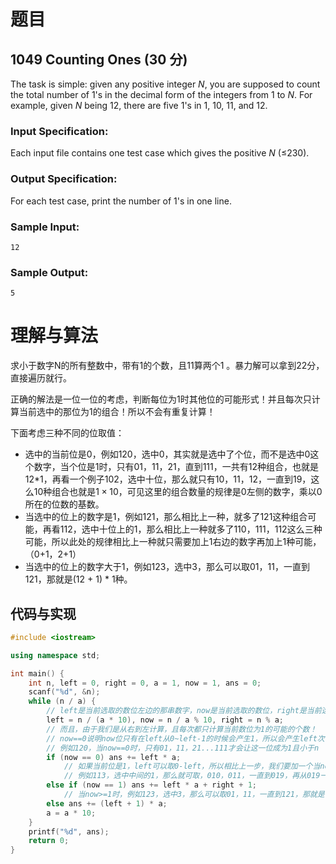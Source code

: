 # 题目

## 1049 Counting Ones (30 分)

The task is simple: given any positive integer *N*, you are supposed to count the total number of 1's in the decimal form of the integers from 1 to *N*. For example, given *N* being 12, there are five 1's in 1, 10, 11, and 12.

### Input Specification:

Each input file contains one test case which gives the positive *N* (≤230).

### Output Specification:

For each test case, print the number of 1's in one line.

### Sample Input:

```in
12
```

### Sample Output:

```out
5
```

# 理解与算法

求小于数字N的所有整数中，带有1的个数，且11算两个1 。暴力解可以拿到22分，直接遍历就行。

正确的解法是一位一位的考虑，判断每位为1时其他位的可能形式！并且每次只计算当前选中的那位为1的组合！所以不会有重复计算！

下面考虑三种不同的位取值：

- 选中的当前位是0，例如120，选中0，其实就是选中了个位，而不是选中0这个数字，当个位是1时，只有01，11，21，直到111，一共有12种组合，也就是12*1，再看一个例子102，选中十位，那么就只有10，11，12，一直到19，这么10种组合也就是$1×10$，可见这里的组合数量的规律是0左侧的数字，乘以0所在的位数的基数。
- 当选中的位上的数字是1，例如121，那么相比上一种，就多了121这种组合可能，再看112，选中十位上的1，那么相比上一种就多了110，111，112这么三种可能，所以此处的规律相比上一种就只需要加上1右边的数字再加上1种可能，（0+1，2+1）
- 当选中的位上的数字大于1，例如123，选中3，那么可以取01，11，一直到121，那就是(12 + 1) * 1种。

## 代码与实现

```cpp
#include <iostream>

using namespace std;

int main() {
    int n, left = 0, right = 0, a = 1, now = 1, ans = 0;
    scanf("%d", &n);
    while (n / a) {
        // left是当前选取的数位左边的那串数字，now是当前选取的数位，right是当前选取数位右边的那串数字
        left = n / (a * 10), now = n / a % 10, right = n % a;
        // 而且，由于我们是从右到左计算，且每次都只计算当前数位为1的可能的个数！
        // now==0说明now位只有在left从0~left-1的时候会产生1，所以会产生left次，但是又因为右边会重复从0~999…出现a次
        // 例如120，当now==0时，只有01，11，21...111才会让这一位成为1且小于n
        if (now == 0) ans += left * a;
            // 如果当前位是1，left可以取0-left，所以相比上一步，我们要加一个当now为1的时候右边出现0~right个数导致的now为1的次数
            // 例如113，选中中间的1，那么就可取，010，011，一直到019，再从019一直到113。因为left * a这个式子已经包含了重复的right，所以只需要考虑left最大的时候那个有限的right
        else if (now == 1) ans += left * a + right + 1;
            // 当now>=1时，例如123，选中3，那么可以取01，11，一直到121，那就是(12 + 1) * 1种。
        else ans += (left + 1) * a;
        a = a * 10;
    }
    printf("%d", ans);
    return 0;
}
```